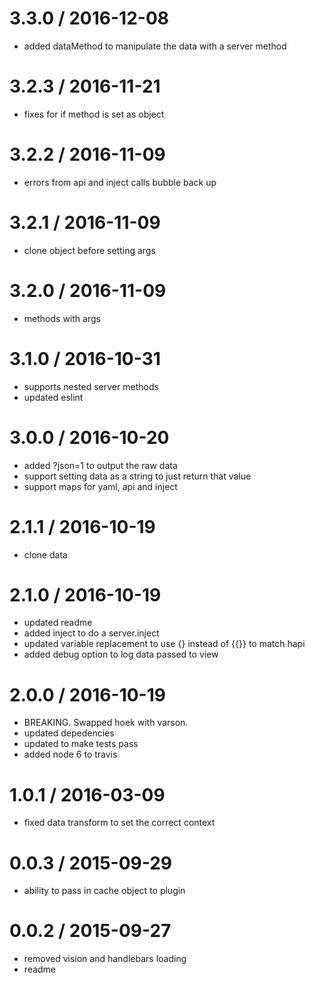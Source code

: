 
3.3.0 / 2016-12-08
==================

  * added dataMethod to manipulate the data with a server method

3.2.3 / 2016-11-21
==================

  * fixes for if method is set as object

3.2.2 / 2016-11-09
==================

  * errors from api and inject calls bubble back up

3.2.1 / 2016-11-09
==================

  * clone object before setting args

3.2.0 / 2016-11-09
==================

  * methods with args

3.1.0 / 2016-10-31
==================

  * supports nested server methods
  * updated eslint

3.0.0 / 2016-10-20
==================

  * added ?json=1 to output the raw data
  * support setting data as a string to just return that value
  * support maps for yaml, api and inject

2.1.1 / 2016-10-19
==================

  * clone data

2.1.0 / 2016-10-19
==================

  * updated readme
  * added inject to do a server.inject
  * updated variable replacement to use {} instead of {{}} to match hapi
  * added debug option to log data passed to view

2.0.0 / 2016-10-19
==================

  * BREAKING. Swapped hoek with varson.
  * updated depedencies
  * updated to make tests pass
  * added node 6 to travis

1.0.1 / 2016-03-09
==================

  * fixed data transform to set the correct context

0.0.3 / 2015-09-29
==================

  * ability to pass in cache object to plugin

0.0.2 / 2015-09-27
==================

  * removed vision and handlebars loading
  * readme
